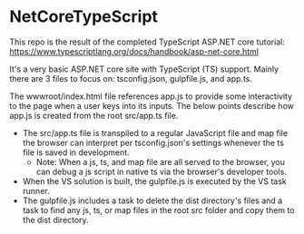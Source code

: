 # NetCoreTypeScript

This repo is the result of the completed TypeScript ASP.NET core tutorial: https://www.typescriptlang.org/docs/handbook/asp-net-core.html

It's a very basic ASP.NET core site with TypeScript (TS) support. Mainly there are 3 files to focus on: tsconfig.json, gulpfile.js, and app.ts.

The wwwroot/index.html file references app.js to provide some interactivity to the page when a user keys into its inputs. The below points describe how app.js is created from the root src/app.ts file.

* The src/app.ts file is transpiled to a regular JavaScript file and map file the browser can interpret per tsconfig.json's settings whenever the ts file is saved in development. 
  * Note: When a js, ts, and map file are all served to the browser, you can debug a js script in native ts via the browser's developer tools.
* When the VS solution is built, the gulpfile.js is executed by the VS task runner. 
* The gulpfile.js includes a task to delete the dist directory's files and a task to find any js, ts, or map files in the root src folder and copy them to the dist directory.
